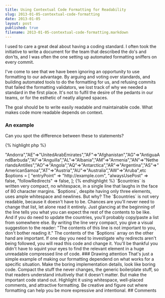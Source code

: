 ```yaml
---
title: Using Contextual Code Formatting for Readability
slug: 2013-01-05-contextual-code-formatting
date: 2013-01-05
layout: post
published: true
filename: 2013-01-05-contextual-code-formatting.markdown
---
```

<!-- *********************************************************************
**                                                                      **
** To add a comment, scroll to the bottom and use the comment template. **
** Then save the file and send me a pull request.                       **
**                                                                      **
***********************************************************************-->


I used to care a great deal about having a coding standard. I often took the initiative to write a document for the team that
 described the do's and don'ts, and I was often the one setting up automated formatting sniffers on every commit.

I've come to see that we have been ignoring an opportunity to use formatting to our advantage. By arguing and voting
over standards, and building automated tools to do the
formatting for us, and refusing commits that failed the formatting validators, we lost track of why we needed a standard
in the first place. It's not to fulfil the desire of the pedants in our teams, or for the esthetic of neatly aligned spaces.

The goal should be to write easily readable and maintainable code. What makes code more readable depends on context.

### An example

Can you spot the difference between these to statements?


{% highlight php %}
<?php
$countries = ["AD"=>"Andorra","AE"=>"UnitedArabEmirates","AF"=>"Afghanistan","AG"=>"AntiguaAndBarbuda","AI"=>"Anguilla","AL"=>"Albania","AM"=>"Armenia","AN"=>"NetherlandsAntilles","AO"=>"Angola","AQ"=>"Antarctica","AR"=>"Argentina","AS"=>"AmericanSamoa","AT"=>"Austria","AU"=>"Australia","AW"=>"Aruba",etc
$options = [
    "entryPoint" => "http://example.com",
    "alwaysUsePost" => false,
    "followRedirects" => false,
];
{% endhighlight %}


`$countries` is written very compact, no whitespace, in a single line that laughs in the face of 80 character margins.
 `$options`, despite having only three elements, uses ample whitespace and newlines. But why?

The `$countries` is not very readable, because it doesn't have to be. Chances are you'll never need to change that list, let alone
read it entirely. Just glancing at the beginning of the line tells you what you can expect the rest of the contents to be like.
And if you do need to update the countries, you'll probably copy/paste a list from somewhere else.

By writing the line very compact, you give a visual suggestion to the reader: "The contents of this line is not important to you,
don't bother reading it."

The contents of the `$options` array on the other hand are important. If one day you need to investigate why redirects aren't
 being followed, you will read this code and change it. You'll be thankful you didn't have to squint your eyes to find the relevant
 element in a huge unreadable compressed line of code.

### Drawing attention

That's just a simple example of making our formatting dependend on what works for a specific situation. Make the boring
implementation details, look like boring code. Compact the stuff the never changes, the generic boilerplate stuff, so that
 readers understand intuitively that it doesn't matter. But make the important code stand out. Highlight it using whitespace,
 well-placed comments, and attractive formatting. Be creative and figure out where formatting can help you be more expressive and
 intentional.



## Comments

<!-- To add a comment, copy this template:

### [YOUR NAME](YOUR URL) - YYY/MM/DD
YOUR COMMENT TEXT HERE....

-->
